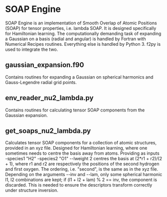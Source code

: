 SOAP Engine
===========

SOAP Engine is an implementation of Smooth Overlap of Atomic Positions (SOAP)
for tensor properties, i.e. lambda SOAP. It is designed specifically for
Hamiltonian learning. The computationally demanding task of expanding a
Gaussian on a basis (radial and angular) is handled by Fortran with Numerical
Recipes routines. Everything else is handled by Python 3. f2py is used to
integrate the two.

gaussian_expansion.f90
----------------------

Contains routines for expanding a Gaussian on spherical harmonics and Gauss-Legendre
radial grid points.

env_reader_nu2_lambda.py
------------------------

Contains routines for calculating tensor SOAP components from the Gaussian expansion.

get_soaps_nu2_lambda.py
-----------------------

Calculates tensor SOAP components for a collection of atomic structures,
provided in an xyz file. Designed for Hamiltonian learning, where one sometimes
needs to centre the basis away from atoms. Providing as inputs -species1 "H2"
-species2 "O1" --lweight 2 centres the basis at (2*r1 + r2)/(2 + 1), where r1
and r2 are respectively the positions of the second hydrogen and first oxygen.
The ordering, i.e. "second", is the same as in the xyz file.  Depending on the
arguments --inv and --lam, only some spherical harmonic l1, l2 combinations are
kept; if (l1 + l2 + lam) % 2 == inv, the component is discarded. This is needed
to ensure the descriptors transform correctly under structure inversion.
